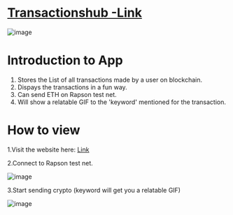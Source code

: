 [<h1>Transactionshub -Link</h1>](transactions-hub-supersahil009.netlify.app)



![image](https://user-images.githubusercontent.com/31141656/148694881-5f661f74-c6d6-4563-985d-4ccb7930780e.png)



<h1>Introduction to App</h1>

1. Stores the List of all transactions made by a user on blockchain.
2. Dispays the transactions in a fun way.
3. Can send ETH on Rapson test net.
4. Will show a relatable GIF to the 'keyword' mentioned for the transaction.


<h1>How to view</h1>

1.Visit the website here: [Link](transactions-hub-supersahil009.netlify.app)

2.Connect to Rapson test net.

![image](https://user-images.githubusercontent.com/31141656/148695001-58b22191-de4b-4f4b-b713-411de21c63a7.png)


3.Start sending crypto
(keyword will get you a relatable GIF)

![image](https://user-images.githubusercontent.com/31141656/148694949-68a8370e-4877-468d-9506-ad21c57a94ca.png)


